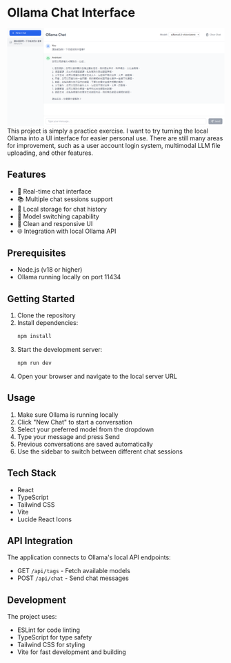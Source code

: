 # Ollama Chat Interface
![image](img/example.png)
This project is simply a practice exercise. I want to try turning the local Ollama into a UI interface for easier personal use. 
There are still many areas for improvement, such as a user account login system, multimodal LLM file uploading, and other features.

## Features

- 💬 Real-time chat interface
- 📚 Multiple chat sessions support
- 💾 Local storage for chat history
- 🔄 Model switching capability
- 🎨 Clean and responsive UI
- 🌐 Integration with local Ollama API

## Prerequisites

- Node.js (v18 or higher)
- Ollama running locally on port 11434

## Getting Started

1. Clone the repository
2. Install dependencies:
   ```bash
   npm install
   ```
3. Start the development server:
   ```bash
   npm run dev
   ```
4. Open your browser and navigate to the local server URL

## Usage

1. Make sure Ollama is running locally
2. Click "New Chat" to start a conversation
3. Select your preferred model from the dropdown
4. Type your message and press Send
5. Previous conversations are saved automatically
6. Use the sidebar to switch between different chat sessions

## Tech Stack

- React
- TypeScript
- Tailwind CSS
- Vite
- Lucide React Icons

## API Integration

The application connects to Ollama's local API endpoints:
- GET `/api/tags` - Fetch available models
- POST `/api/chat` - Send chat messages

## Development

The project uses:
- ESLint for code linting
- TypeScript for type safety
- Tailwind CSS for styling
- Vite for fast development and building
